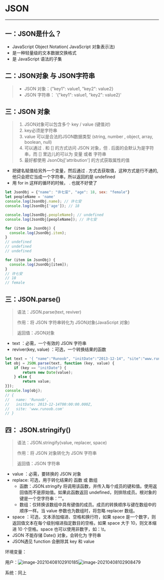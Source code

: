 # JSON

------

## 一：JSON是什么？

- JavaScript Object Notation( JavaScript 对象表示法)
- 是一种轻量级的文本数据交换格式
- 是 JavaScript 语法的子集

## 二：JSON对象 与 JSON字符串

> - JSON 对象：{"key1": value1, "key2": value2}
> - JSON 字符串： '{"key1": value1, "key2": value2}'

## 三：JSON 对象

> 1. JSON对象可以包含多个 key / value (键值对)
> 2. key必须是字符串
> 3. value 可以是合法的JSON数据类型 (string, number , object, array, boolean, null)
> 4. 可以通过 . 和 [] 的方式访问 JSON 对象，但 . 后面的会默认为是字符串，而 [] 里边儿的可以为 变量 或者 字符串
> 5. 最好都使用 JsonObj['attribution'] 的方式获取属性的值

- 把键名赋值给另外一个变量，然后通过 . 方式去获取值，这种方式是行不通的,他只会把它当成一个字符串，所以返回的是 undefined
- 用 for in 这样的循环的时候， . 也就不好使了

```javascript
let JsonObj = {"name": "许七安", "age": 18, sex: "female"}
let peopleName = 'name'
console.log(JsonObj.name); // 许七安
console.log(JsonObj['age']); // 18
```

```javascript
console.log(JsonObj.peopleName); // undefined
console.log(JsonObj[peopleName]); // 许七安
```

```javascript
for (item in JsonObj) {
  console.log(JsonObj.item);
}
// undefined
// undefined
// undefined
```

```javascript
for (item in JsonObj) {
  console.log(JsonObj[item]);
}
// 许七安
// 18
// female
```

## 三：JSON.parse()

> 语法：JSON.parse(text, reviver)
>
> 作用：将 JSON 字符串转化为 JSON对象(JavaScript 对象)
>
> 返回值：JSON对象

- text ：必需，一个有效的 JSON 字符串
- reviver(key, value) ：可选，一个转换结果的函数

```javascript
let text = '{ "name":"Runoob", "initDate":"2013-12-14", "site":"www.runoob.com"}';
let obj = JSON.parse(text, function (key, value) {
    if (key == "initDate") {
        return new Date(value);
    } else {
        return value;
}});
console.log(obj);
// {
//   name: 'Runoob',
//   initDate: 2013-12-14T00:00:00.000Z,
//   site: 'www.runoob.com'
// }
```



## 四： JSON.stringify()

> 语法：JSON.stringify(value, replacer, space)
>
> 作用：将 JSON 对象转化为 JSON 字符串
>
> 返回值：JSON 字符串

- value ：必需，要转换的 JSON 对象
- replace: 可选，用于转化结果的 函数 或 数组
	- 函数：JSON.stringify 将调用该函数，并传入每个成员的键和值。使用返回值而不是原始值。如果此函数返回 undefined，则排除成员。根对象的键是一个空字符串：""。
	- 数组：仅转换该数组中具有键值的成员。成员的转换顺序与键在数组中的顺序一样。当 value 参数也为数组时，将忽略 replacer 数组。
- space ：可选，文本添加缩进、空格和换行符，如果 space 是一个数字，则返回值文本在每个级别缩进指定数目的空格，如果 space 大于 10，则文本缩进 10 个空格。space 也可以使用非数字，如：\t。
- JSON 不能存储 Date() 对象，会转化为 字符串
- JSON遇见 function 会删除其 key 和 value







环境变量：

用户：![image-20210408102910185](C:\Users\谢辉\AppData\Roaming\Typora\typora-user-images\image-20210408102910185.png)![image-20210408102908479](C:\Users\谢辉\AppData\Roaming\Typora\typora-user-images\image-20210408102908479.png)

系统：同上

